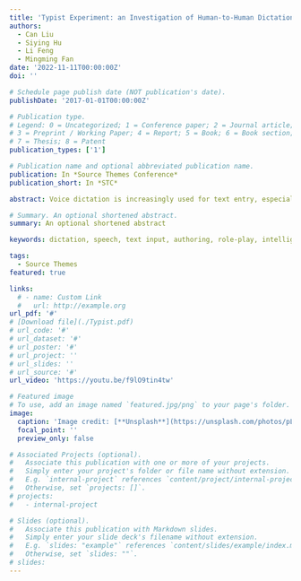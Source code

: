 ```yaml
---
title: 'Typist Experiment: an Investigation of Human-to-Human Dictation via Role-play to Inform Voice-based Text Authoring'
authors:
  - Can Liu
  - Siying Hu
  - Li Feng
  - Mingming Fan
date: '2022-11-11T00:00:00Z'
doi: ''

# Schedule page publish date (NOT publication's date).
publishDate: '2017-01-01T00:00:00Z'

# Publication type.
# Legend: 0 = Uncategorized; 1 = Conference paper; 2 = Journal article;
# 3 = Preprint / Working Paper; 4 = Report; 5 = Book; 6 = Book section;
# 7 = Thesis; 8 = Patent
publication_types: ['1']

# Publication name and optional abbreviated publication name.
publication: In *Source Themes Conference*
publication_short: In *STC*

abstract: Voice dictation is increasingly used for text entry, especially in mobile scenarios. However, the speech-based experience gets disrupted when users must go back to a screen and keyboard to review and edit the text. While existing dictation systems focus on improving transcription and error correction, little is known about how to support speech input for the entire text creation process, including composition, reviewing and editing. We conducted an experiment in which ten pairs of participants took on the roles of authors and typists to work on a text authoring task. By analysing the natural language patterns of both authors and typists, we identified new challenges and opportunities for the design of future dictation interfaces, including the ambiguity of human dictation, the differences between audio-only and with screen, and various passive and active assistance that can potentially be provided by future systems.

# Summary. An optional shortened abstract.
summary: An optional shortened abstract

keywords: dictation, speech, text input, authoring, role-play, intelligent interface

tags:
  - Source Themes
featured: true

links:
  # - name: Custom Link
  #   url: http://example.org
url_pdf: '#'
# [Download file](./Typist.pdf)
# url_code: '#'
# url_dataset: '#'
# url_poster: '#'
# url_project: ''
# url_slides: ''
# url_source: '#'
url_video: 'https://youtu.be/f9lO9tin4tw'

# Featured image
# To use, add an image named `featured.jpg/png` to your page's folder.
image:
  caption: 'Image credit: [**Unsplash**](https://unsplash.com/photos/pLCdAaMFLTE)'
  focal_point: ''
  preview_only: false

# Associated Projects (optional).
#   Associate this publication with one or more of your projects.
#   Simply enter your project's folder or file name without extension.
#   E.g. `internal-project` references `content/project/internal-project/index.md`.
#   Otherwise, set `projects: []`.
# projects:
#   - internal-project

# Slides (optional).
#   Associate this publication with Markdown slides.
#   Simply enter your slide deck's filename without extension.
#   E.g. `slides: "example"` references `content/slides/example/index.md`.
#   Otherwise, set `slides: ""`.
# slides:
---
```


<!-- {{% callout note %}}
Click the _Cite_ button above to demo the feature to enable visitors to import publication metadata into their reference management software.
{{% /callout %}} -->

<!-- Supplementary notes can be added here, including [code and math](https://wowchemy.com/docs/content/writing-markdown-latex/). -->
